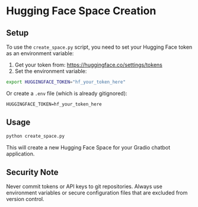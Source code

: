 # Hugging Face Space Creation

## Setup

To use the `create_space.py` script, you need to set your Hugging Face token as an environment variable:

1. Get your token from: https://huggingface.co/settings/tokens
2. Set the environment variable:

```bash
export HUGGINGFACE_TOKEN="hf_your_token_here"
```

Or create a `.env` file (which is already gitignored):
```
HUGGINGFACE_TOKEN=hf_your_token_here
```

## Usage

```bash
python create_space.py
```

This will create a new Hugging Face Space for your Gradio chatbot application.

## Security Note

Never commit tokens or API keys to git repositories. Always use environment variables or secure configuration files that are excluded from version control.
